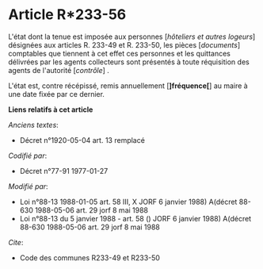 # Article R*233-56

L'état dont la tenue est imposée aux personnes [*hôteliers et autres logeurs*] désignées aux articles R. 233-49 et R. 233-50,
les pièces [*documents*] comptables que tiennent à cet effet ces personnes et les quittances délivrées par les agents
collecteurs sont présentés à toute réquisition des agents de l'autorité [*contrôle*] .

L'état est, contre récépissé, remis annuellement [**]fréquence[**] au maire à une date fixée par ce dernier.

**Liens relatifs à cet article**

_Anciens textes_:

  - Décret n°1920-05-04 art. 13 remplacé

_Codifié par_:

  - Décret n°77-91 1977-01-27

_Modifié par_:

  - Loi n°88-13 1988-01-05 art. 58 III, X JORF 6 janvier 1988) A(décret 88-630 1988-05-06 art. 29 jorf 8 mai 1988
  - Loi n°88-13 du 5 janvier 1988 - art. 58 () JORF 6 janvier 1988) A(décret 88-630 1988-05-06 art. 29 jorf 8 mai 1988

_Cite_:

  - Code des communes R233-49 et R233-50
